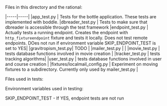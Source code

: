 Files in this directory and the rational:


|-----|-----|
|app_test.py | Tests for the bottle application. These tests are implemented with boddle.
|dbreader_test.py | Tests to make sure that dbreader is accessible through the test framework
|endpoint_test.py | Actually tests a running endpoint. Creates the endpoint with `http_fixtureendpoint` fixture and tests it locally. Does not test remote endpoints. DOes not run if environment variable SKIP_ENDPOINT_TEST is set to YES|
|gravitropism_test.py| TODO |
|mailer_test.py | |
|movie_test.py | tests database functions involved in movie creation |
|tracker_test.py | tests tracking algorithms|
|user_test.py | tests database functions involved in user and course creation |
|fixtures/localmail_config.py | Experiment on moving fixtures to a subdirectory. Currently only used by mailer_test.py |



Files used in tests:

Environment variables used in testing:

SKIP_ENDPOINT_TEST - If YES, endpoint tests are not run
